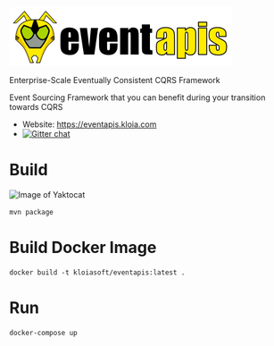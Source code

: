 ![eventapis](resources/eventapis.png)
<p>
Enterprise-Scale Eventually Consistent CQRS Framework
<p>
Event Sourcing Framework that you can benefit during your transition towards CQRS

- Website: https://eventapis.kloia.com
- [![Gitter chat](https://badges.gitter.im/hashicorp-terraform/Lobby.png)](https://gitter.im/eventapis/Lobby)

# Build
![Image of Yaktocat](https://travis-ci.org/kloiasoft/eventapis.svg?branch=master)
```
mvn package
```

# Build Docker Image
```
docker build -t kloiasoft/eventapis:latest .
```

# Run
```
docker-compose up
```
